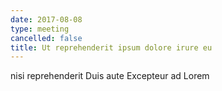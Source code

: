 ```yaml
---
date: 2017-08-08
type: meeting
cancelled: false
title: Ut reprehenderit ipsum dolore irure eu
---
```

nisi reprehenderit Duis aute Excepteur ad Lorem